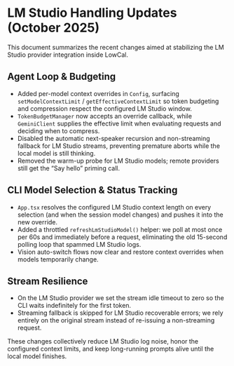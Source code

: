 # LM Studio Handling Updates (October 2025)

This document summarizes the recent changes aimed at stabilizing the LM Studio provider integration inside LowCal.

## Agent Loop & Budgeting

- Added per-model context overrides in `Config`, surfacing `setModelContextLimit` / `getEffectiveContextLimit` so token budgeting and compression respect the configured LM Studio window.
- `TokenBudgetManager` now accepts an override callback, while `GeminiClient` supplies the effective limit when evaluating requests and deciding when to compress.
- Disabled the automatic next-speaker recursion and non-streaming fallback for LM Studio streams, preventing premature aborts while the local model is still thinking.
- Removed the warm-up probe for LM Studio models; remote providers still get the “Say hello” priming call.

## CLI Model Selection & Status Tracking

- `App.tsx` resolves the configured LM Studio context length on every selection (and when the session model changes) and pushes it into the new override.
- Added a throttled `refreshLmStudioModel()` helper: we poll at most once per 60s and immediately before a request, eliminating the old 15-second polling loop that spammed LM Studio logs.
- Vision auto-switch flows now clear and restore context overrides when models temporarily change.

## Stream Resilience

- On the LM Studio provider we set the stream idle timeout to zero so the CLI waits indefinitely for the first token.
- Streaming fallback is skipped for LM Studio recoverable errors; we rely entirely on the original stream instead of re-issuing a non-streaming request.

These changes collectively reduce LM Studio log noise, honor the configured context limits, and keep long-running prompts alive until the local model finishes.
